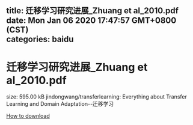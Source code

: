 
title: 迁移学习研究进展_Zhuang et al_2010.pdf
date: Mon Jan 06 2020 17:47:57 GMT+0800 (CST)    
categories: baidu
---

# 迁移学习研究进展_Zhuang et al_2010.pdf
size: 595.00 kB
 jindongwang/transferlearning: Everything about Transfer Learning and Domain Adaptation--迁移学习
 

[How to download](https://bpcam.bemobtrk.com/go/2ceec3aa-1ca2-46d6-b9ff-aaa5c184517c?jno=3001)